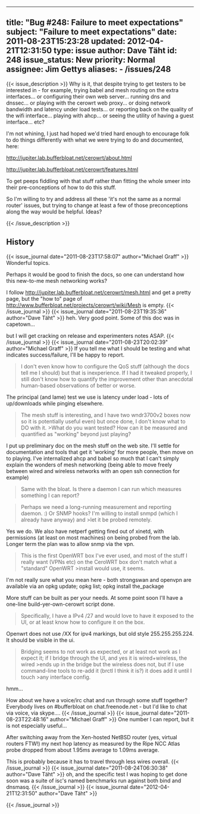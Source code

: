 
---
title: "Bug #248: Failure to meet expectations"
subject: "Failure to meet expectations"
date: 2011-08-23T15:23:28
updated: 2012-04-21T12:31:50
type: issue
author: Dave Täht
id: 248
issue_status: New
priority: Normal
assignee: Jim Gettys
aliases:
    - /issues/248
---

{{< issue_description >}}
Why is it, that despite trying to get testers to be interested in - for
example, trying babel and mesh routing on the extra interfaces... or
configuring their own web server... running dns and dnssec... or playing
with the cerowrt web proxy... or doing network bandwidth and latency
under load tests... or reporting back on the quality of the wifi
interface... playing with ahcp... or seeing the utility of having a
guest interface... etc?

I'm not whining, I just had hoped we'd tried hard enough to encourage
folk to do things differently with what we were trying to do and
documented, here:

http://jupiter.lab.bufferbloat.net/cerowrt/about.html

http://jupiter.lab.bufferbloat.net/cerowrt/features.html

To get peeps fiddling with that stuff rather than fitting the whole
smeer into their pre-conceptions of how to do this stuff.

So I'm willing to try and address all these 'it's not the same as a
normal router' issues, but trying to change at least a few of those
preconceptions along the way would be helpful. Ideas?


{{< /issue_description >}}

## History
{{< issue_journal date="2011-08-23T17:58:07" author="Michael Graff" >}}
Wonderful topics.

Perhaps it would be good to finish the docs, so one can understand how
this new-to-me mesh networking works?

I follow http://jupiter.lab.bufferbloat.net/cerowrt/mesh.html and get a
pretty page, but the "how to" page of
http://www.bufferbloat.net/projects/cerowrt/wiki/Mesh is empty.
{{< /issue_journal >}}
{{< issue_journal date="2011-08-23T19:35:36" author="Dave Täht" >}}
heh. Very good point. Some of this doc was in capetown...

but I will get cracking on release and experimenters notes ASAP.
{{< /issue_journal >}}
{{< issue_journal date="2011-08-23T20:02:39" author="Michael Graff" >}}
If you tell me what I should be testing and what indicates
success/failure, I'll be happy to report.

>I don't even know how to configure the QoS stuff (although the docs
tell me I should) but that is inexperience. If I had it tweaked
properly, I still don't know how to quantify the improvement other than
anecdotal human-based observations of better or worse.

The principal (and lame) test we use is latency under load - lots of
up/downloads while pinging elsewhere.

>The mesh stuff is interesting, and I have two wndr3700v2 boxes now
so it is potentially useful even) but once done, I don't know what to DO
with it. &gt;What do you want tested? How can it be measured and
quantified as "working" beyond just playing?

I put up preliminary doc on the mesh stuff on the web site. I'll settle
for documentation and tools that get it 'working' for more people, then
move on to playing. I've internalized ahcp and babel so much that I
can't simply explain the wonders of mesh networking (being able to move
freely between wired and wireless networks with an open ssh connection
for example)

>Same with the bloat. Is there a daemon I can run which measures
something I can report?

>Perhaps we need a long-running measurement and reporting daemon. :)
Or SNMP hooks? I'm willing to install snmpd (which I already have
anyway) and &gt;let it be probed remotely.

Yes we do. We also have netperf getting fired out of xinetd, with
permissions (at least on most machines) on being probed from the lab.
Longer term the plan was to allow snmp via the vpn.

>This is the first OpenWRT box I've ever used, and most of the stuff
I really want (VPNs etc) on the CeroWRT box don't match what a
"standard" OpenWRT &gt;install would use, it seems.

I'm not really sure what you mean here - both strongswan and openvpn are
available via an opkg update; opkg list; opkg install the\_package

More stuff can be built as per your needs. At some point soon I'll have
a one-line build-yer-own-cerowrt script done.

>Specifically, I have a IPv4 /27 and would love to have it exposed to
the UI, or at least know how to configure it on the box.

Openwrt does not use /XX for ipv4 markings, but old style
255.255.255.224. It should be visible in the ui.

>Bridging seems to not work as expected, or at least not work as I
expect it; if I bridge through the UI, and yes it is wired+wireless, the
wired &gt;ends up in the bridge but the wireless does not, but if I use
command-line tools to re-add it (brctl I think it is?) it does add it
until I touch &gt;any interface config.

hmm...

How about we have a voice/irc chat and run through some stuff together?
Everybody lives on \#bufferbloat on chat.freenode.net - but I'd like to
chat via voice, via skype....
{{< /issue_journal >}}
{{< issue_journal date="2011-08-23T22:48:16" author="Michael Graff" >}}
One number I can report, but it is not especially useful...

After switching away from the Xen-hosted NetBSD router (yes, virtual
routers FTW!) my next hop latency as measured by the Ripe NCC Atlas
probe dropped from about 1.95ms average to 1.09ms average.

This is probably because it has to travel through less wires overall.
{{< /issue_journal >}}
{{< issue_journal date="2011-08-24T06:30:38" author="Dave Täht" >}}
oh, and the specific test I was hoping to get done soon was a suite of
isc's named benchmarks run against both bind and dnsmasq.
{{< /issue_journal >}}
{{< issue_journal date="2012-04-21T12:31:50" author="Dave Täht" >}}

{{< /issue_journal >}}

